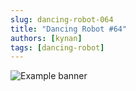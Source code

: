 ```yaml
---
slug: dancing-robot-064
title: "Dancing Robot #64"
authors: [kynan]
tags: [dancing-robot]
---
```


![Example banner](/img/stories/dancing-robot_new/064.png)
